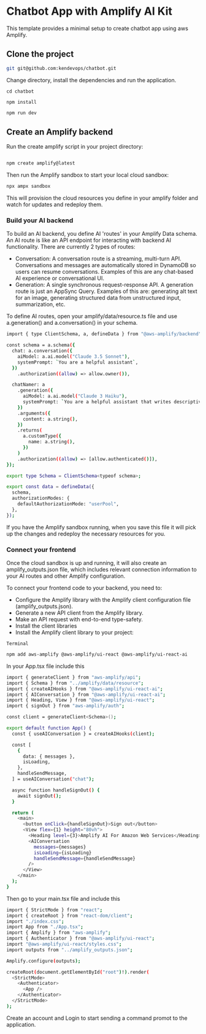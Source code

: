 # Chatbot App with Amplify AI Kit

This template provides a minimal setup to create chatbot app using aws Amplify.

## Clone the project

```bash
git git@github.com:kendevops/chatbot.git
```

Change directory, install the dependencies and run the application.

```
cd chatbot
```

```
npm install
```

```bash
npm run dev
```

## Create an Amplify backend

Run the create amplify script in your project directory:

```bash

npm create amplify@latest

```

Then run the Amplify sandbox to start your local cloud sandbox:

```bash
npx ampx sandbox
```

This will provision the cloud resources you define in your amplify folder and watch for updates and redeploy them.

### Build your AI backend

To build an AI backend, you define AI 'routes' in your Amplify Data schema. An AI route is like an API endpoint for interacting with backend AI functionality. There are currently 2 types of routes:

- Conversation: A conversation route is a streaming, multi-turn API. Conversations and messages are automatically stored in DynamoDB so users can resume conversations. Examples of this are any chat-based AI experience or conversational UI.
- Generation: A single synchronous request-response API. A generation route is just an AppSync Query. Examples of this are: generating alt text for an image, generating structured data from unstructured input, summarization, etc.

To define AI routes, open your amplify/data/resource.ts file and use a.generation() and a.conversation() in your schema.

```bash
import { type ClientSchema, a, defineData } from "@aws-amplify/backend";

const schema = a.schema({
  chat: a.conversation({
    aiModel: a.ai.model("Claude 3.5 Sonnet"),
    systemPrompt: `You are a helpful assistant`,
  })
    .authorization((allow) => allow.owner()),

  chatNamer: a
    .generation({
      aiModel: a.ai.model("Claude 3 Haiku"),
      systemPrompt: `You are a helpful assistant that writes descriptive names for conversations. Names should be 2-10 words long`,
    })
    .arguments({
      content: a.string(),
    })
    .returns(
      a.customType({
        name: a.string(),
      })
    )
    .authorization((allow) => [allow.authenticated()]),
});

export type Schema = ClientSchema<typeof schema>;

export const data = defineData({
  schema,
  authorizationModes: {
    defaultAuthorizationMode: "userPool",
  },
});

```

If you have the Amplify sandbox running, when you save this file it will pick up the changes and redeploy the necessary resources for you.

### Connect your frontend

Once the cloud sandbox is up and running, it will also create an amplify_outputs.json file, which includes relevant connection information to your AI routes and other Amplify configuration.

To connect your frontend code to your backend, you need to:

- Configure the Amplify library with the Amplify client configuration file (amplify_outputs.json).
- Generate a new API client from the Amplify library.
- Make an API request with end-to-end type-safety.
- Install the client libraries
- Install the Amplify client library to your project:

`Terminal`

```bash
npm add aws-amplify @aws-amplify/ui-react @aws-amplify/ui-react-ai
```

In your App.tsx file include this

```bash
import { generateClient } from "aws-amplify/api";
import { Schema } from "../amplify/data/resource";
import { createAIHooks } from "@aws-amplify/ui-react-ai";
import { AIConversation } from "@aws-amplify/ui-react-ai";
import { Heading, View } from "@aws-amplify/ui-react";
import { signOut } from "aws-amplify/auth";

const client = generateClient<Schema>();

export default function App() {
  const { useAIConversation } = createAIHooks(client);

  const [
    {
      data: { messages },
      isLoading,
    },
    handleSendMessage,
  ] = useAIConversation("chat");

  async function handleSignOut() {
    await signOut();
  }

  return (
    <main>
      <button onClick={handleSignOut}>Sign out</button>
      <View flex={1} height="80vh">
        <Heading level={3}>Amplify AI For Amazon Web Services</Heading>
        <AIConversation
          messages={messages}
          isLoading={isLoading}
          handleSendMessage={handleSendMessage}
        />
      </View>
    </main>
  );
}

```

Then go to your main.tsx file and include this

```bash
import { StrictMode } from "react";
import { createRoot } from "react-dom/client";
import "./index.css";
import App from "./App.tsx";
import { Amplify } from "aws-amplify";
import { Authenticator } from "@aws-amplify/ui-react";
import "@aws-amplify/ui-react/styles.css";
import outputs from "../amplify_outputs.json";

Amplify.configure(outputs);

createRoot(document.getElementById("root")!).render(
  <StrictMode>
    <Authenticator>
      <App />
    </Authenticator>
  </StrictMode>
);
```

Create an account and Login to start sending a command promot to the application.
